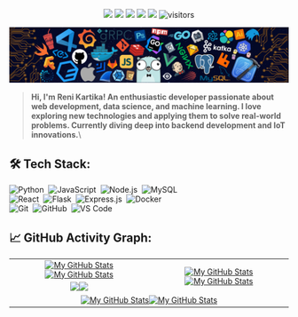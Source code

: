 <p align="center">
    <a href="https://github.com/Reswn/Reswn"><img src="https://img.shields.io/badge/status-updating-brightgreen.svg"></a>
    <a href="https://github.com/python/cpython"><img src="https://img.shields.io/badge/Python-3.11-FF1493.svg"></a>
    <a href="https://github.com/Reswn/Reswn/graphs/contributors"><img src="https://img.shields.io/github/contributors/Reswn/Reswn?color=blue"></a>
    <a href="https://github.com/Reswn"><img src="https://img.shields.io/github/stars/Reswn"></a>
    <a href="https://github.com/Reswn/Reswn/network/members"><img src="https://img.shields.io/github/forks/Reswn/Reswn.svg?color=blue&logo=github"></a>
    <img src="https://visitor-badge.laobi.icu/badge?page_id=Reswn.Reswn" alt="visitors"/>
</p>

[![](./src/header_.png)](#)

> <b>Hi, I'm Reni Kartika! An enthusiastic developer passionate about web development, data science, and machine learning. I love exploring new technologies and applying them to solve real-world problems. Currently diving deep into backend development and IoT innovations.</b>\

## 🛠️ Tech Stack:
![Python](https://img.shields.io/badge/-Python-555?style=flat&logo=python)&nbsp;
![JavaScript](https://img.shields.io/badge/-JavaScript-555?style=flat&logo=javascript)&nbsp;
![Node.js](https://img.shields.io/badge/-Node.js-555?style=flat&logo=node.js)&nbsp;
![MySQL](https://img.shields.io/badge/-MySQL-555?style=flat&logo=mysql&logoColor=fff)&nbsp;\
![React](https://img.shields.io/badge/-React-555?style=flat&logo=react)&nbsp;
![Flask](https://img.shields.io/badge/-Flask-555?style=flat&logo=flask)&nbsp;
![Express.js](https://img.shields.io/badge/-Express.js-555?style=flat&logo=express)&nbsp;
![Docker](https://img.shields.io/badge/-Docker-555?style=flat&logo=Docker)\
![Git](https://img.shields.io/badge/-Git-555?style=flat&logo=git)&nbsp;
![GitHub](https://img.shields.io/badge/-GitHub-555?style=flat&logo=github)&nbsp;
![VS Code](https://img.shields.io/badge/-VS%20Code-555?style=flat&logo=visual-studio-code&logoColor=007ACC)&nbsp;

## 📈 GitHub Activity Graph:
<table>
    <tr>
        <td align="center"><a href="https://github.com/Reswn#gh-light-mode-only"><img src="https://github-readme-stats.vercel.app/api?username=Reswn&show_icons=true&theme=default&include_all_commits=true#gh-light-mode-only" alt="My GitHub Stats"/></a><a href="https://github.com/Reswn#gh-dark-mode-only"><img src="https://github-readme-stats.vercel.app/api?username=Reswn&show_icons=true&theme=tokyonight&include_all_commits=true#gh-dark-mode-only" alt="My GitHub Stats"/></a></td>
        <td rowspan="2" align="center"><a href="https://github.com/Reswn#gh-light-mode-only"><img src="https://github-readme-stats.vercel.app/api/top-langs/?username=Reswn&theme=default&langs_count=8#gh-light-mode-only" alt="My GitHub Stats"/></a><a href="https://github.com/Reswn#gh-dark-mode-only"><img src="https://github-readme-stats.vercel.app/api/top-langs/?username=Reswn&theme=tokyonight&langs_count=8#gh-dark-mode-only" alt="My GitHub Stats"/></a></td>
    </tr>
    <tr>
        <td align="center"><a href="https://github.com/Reswn#gh-light-mode-only"><img src="https://github-readme-streak-stats.herokuapp.com/?user=Reswn&theme=default"/></a><a href="https://github.com/Reswn#gh-dark-mode-only"><img src="https://github-readme-streak-stats.herokuapp.com/?user=Reswn&theme=tokyonight"/></a></td>
    </tr>
    <tr>
        <td colspan="2" align="center"><a href="https://github.com/Reswn#gh-light-mode-only"><img src="https://raw.githubusercontent.com/Reswn/Reswn/output/github-contribution-grid-snake-default.svg#gh-light-mode-only" alt="My GitHub Stats"/></a><a href="https://github.com/Reswn#gh-dark-mode-only"><img src="https://raw.githubusercontent.com/Reswn/Reswn/output/github-contribution-grid-snake-dark.svg#gh-dark-mode-only" alt="My GitHub Stats"/></a></td>
    </tr>
</table>

<!--
**Reswn/Reswn** is a ✨ _special_ ✨ repository because its `README.md` (this file) appears on your GitHub profile.

Here are some ideas to get you started:

- 🔭 I’m currently working on ...
- 🌱 I’m currently learning ...
- 👯 I’m looking to collaborate on ...
- 🤔 I’m looking for help with ...
- 💬 Ask me about ...
- 📫 How to reach me: ...
- 😄 Pronouns: ...
- ⚡ Fun fact: ...
-->

